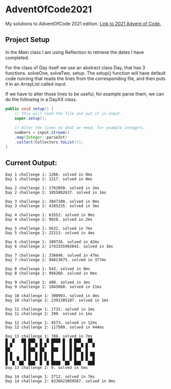 # AdventOfCode2021
My solutions to AdventOfCode 2021 edition. [Link to 2021 Advent of Code.](https://adventofcode.com/2021)

## Project Setup
In the Main class I am using Reflection to retrieve the dates I have completed. 

For the class of Day itself we use an abstract class Day, that has 3 functions. solveOne, solveTwo, setup.
The setup() function will have default code running that reads the lines from the corresponding file,
and then puts it in an ArrayList called input.
 
 If we have to alter those lines to be useful, for example parse them, we can do the following
in a DayXX class.

```java
public void setup() {
    // This will read the file and put it in input.
    super.setup();
    
    // Alter the lines to what we need, for example integers.
    numbers = input.stream()
    .map(Integer::parseInt)
    .collect(Collectors.toList());
}
```

## Current Output:

```
Day 1 challenge 1: 1266. solved in 0ms
Day 1 challenge 2: 1217. solved in 0ms

Day 2 challenge 1: 1762050. solved in 2ms
Day 2 challenge 2: 1855892637. solved in 1ms

Day 3 challenge 1: 3847100. solved in 0ms
Day 3 challenge 2: 4105235. solved in 3ms

Day 4 challenge 1: 63552. solved in 0ms
Day 4 challenge 2: 9020. solved in 2ms

Day 5 challenge 1: 5632. solved in 7ms
Day 5 challenge 2: 22213. solved in 4ms

Day 6 challenge 1: 389726. solved in 42ms
Day 6 challenge 2: 1743335992042. solved in 3ms

Day 7 challenge 1: 336040. solved in 47ms
Day 7 challenge 2: 94813675. solved in 377ms

Day 8 challenge 1: 543. solved in 0ms
Day 8 challenge 2: 994266. solved in 0ms

Day 9 challenge 1: 480. solved in 1ms
Day 9 challenge 2: 1045660. solved in 21ms

Day 10 challenge 1: 390993. solved in 4ms
Day 10 challenge 2: 2391385187. solved in 1ms

Day 11 challenge 1: 1732. solved in 1ms
Day 11 challenge 2: 290. solved in 1ms

Day 12 challenge 1: 4573. solved in 12ms
Day 12 challenge 2: 117509. solved in 444ms

Day 13 challenge 1: 788. solved in 7ms
█  █   ██ ███  █  █ ████ █  █ ███   ██  
█ █     █ █  █ █ █  █    █  █ █  █ █  █ 
██      █ ███  ██   ███  █  █ ███  █    
█ █     █ █  █ █ █  █    █  █ █  █ █ ██ 
█ █  █  █ █  █ █ █  █    █  █ █  █ █  █ 
█  █  ██  ███  █  █ ████  ██  ███   ███ 
Day 13 challenge 2: 0. solved in 5ms

Day 14 challenge 1: 2712. solved in 7ms
Day 14 challenge 2: 8336623059567. solved in 8ms
```
